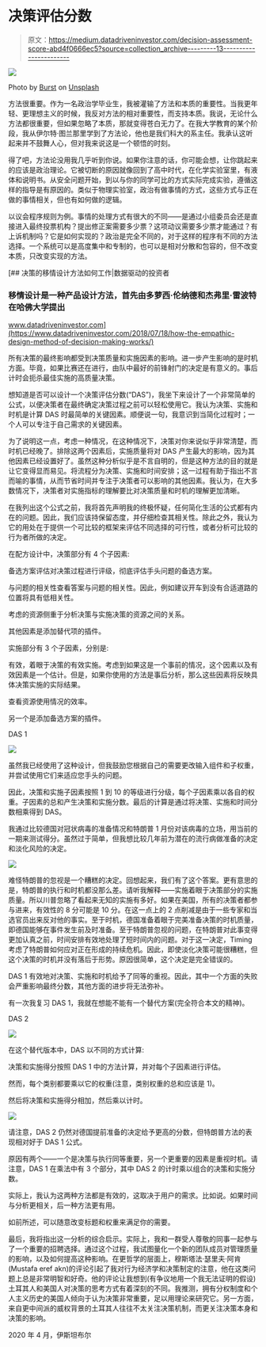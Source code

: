 # 决策评估分数

> 原文：<https://medium.datadriveninvestor.com/decision-assessment-score-abd4f0666ec5?source=collection_archive---------13----------------------->

![](img/8b3b93c27717fef198ef01df16025300.png)

Photo by [Burst](https://unsplash.com/@burst?utm_source=medium&utm_medium=referral) on [Unsplash](https://unsplash.com?utm_source=medium&utm_medium=referral)

方法很重要。作为一名政治学毕业生，我被灌输了方法和本质的重要性。当我更年轻、更理想主义的时候，我反对方法的相对重要性，而支持本质。我说，无论什么方法都很重要，但如果忽略了本质，那就变得苍白无力了。在我大学教育的某个阶段，我从伊尔特·图兰那里学到了方法论，他也是我们科大的系主任。我承认这听起来并不鼓舞人心，但对我来说这是一个顿悟的时刻。

得了吧，方法论没用我几乎听到你说。如果你注意的话，你可能会想，让你跳起来的应该是政治理论。它被切断的原因就像回到了高中时代，在化学实验室里，有液体和说明书。从安全问题开始，到以与你的同学可比的方式实际完成实验，遵循这样的指导是有原因的。类似于物理实验室，政治有做事情的方式，这些方式与正在做的事情相关，但也有如何做的逻辑。

以议会程序规则为例。事情的处理方式有很大的不同——是通过小组委员会还是直接进入最终投票机构？提出修正案需要多少票？这项动议需要多少票才能通过？有上诉机制吗？它是如何实现的？政治是完全不同的，对于这样的程序有不同的方法选择。一个系统可以是高度集中和专制的，也可以是相对分散和包容的，但不改变本质，只改变实现的方法。

[](https://www.datadriveninvestor.com/2018/07/18/how-the-empathic-design-method-of-decision-making-works/) [## 决策的移情设计方法如何工作|数据驱动的投资者

### 移情设计是一种产品设计方法，首先由多萝西·伦纳德和杰弗里·雷波特在哈佛大学提出

www.datadriveninvestor.com](https://www.datadriveninvestor.com/2018/07/18/how-the-empathic-design-method-of-decision-making-works/) 

所有决策的最终影响都受到决策质量和实施因素的影响。进一步产生影响的是时机方面。毕竟，如果比赛还在进行，由队中最好的前锋射门的决定是有意义的。事后计时会扼杀最佳实施的高质量决策。

想知道是否可以设计一个决策评估分数(“DAS”)，我坐下来设计了一个非常简单的公式，以便决策者在最终确定决策过程之前可以轻松使用它。我认为决策、实施和时机是计算 DAS 时最简单的关键因素。顺便说一句，我意识到当简化过程时；一个人可以专注于自己需求的关键因素。

为了说明这一点，考虑一种情况，在这种情况下，决策对你来说似乎非常清楚，而时机已经晚了。排除这两个因素后，实施质量将对 DAS 产生最大的影响，因为其他因素已经设置好了。虽然这种分析似乎是不言自明的，但是这种方法的目的就是让它变得显而易见。将流程分为决策、实施和时间安排；这一过程有助于指出不言而喻的事情，从而节省时间并专注于决策者可以影响的其他因素。我认为，在大多数情况下，决策者对实施指标的理解要比对决策质量和时机的理解更加清晰。

在我列出这个公式之前，我将首先声明我的终极怀疑，任何简化生活的公式都有内在的问题。因此，我们应该持保留态度，并仔细检查其相关性。除此之外，我认为它的用处在于提供一个可比较的框架来评估不同选择的可行性，或者分析可比较的行为者所做的决定。

在配方设计中，决策部分有 4 个子因素:

备选方案评估对决策过程进行评级，彻底评估手头问题的备选方案。

与问题的相关性查看答案与问题的相关性。因此，例如建议开车到没有合适道路的位置将具有低相关性。

考虑的资源侧重于分析决策与实施决策的资源之间的关系。

其他因素是添加替代项的插件。

实施部分有 3 个子因素，分别是:

有效，着眼于决策的有效实施。考虑到如果这是一个事前的情况，这个因素以及有效因素是一个估计。但是，如果你使用的方法是事后分析，那么这些因素将反映具体决策实施的实际结果。

查看资源使用情况的效率。

另一个是添加备选方案的插件。

DAS 1

![](img/33cdb39e4f9a4eaa75c263db4d8ba6d4.png)

虽然我已经使用了这种设计，但我鼓励您根据自己的需要更改输入组件和子权重，并尝试使用它们来适应您手头的问题。

因此，决策和实施子因素按照 1 到 10 的等级进行分级，每个子因素乘以各自的权重。子因素的总和产生决策和实施分数。最后的计算是通过将决策、实施和时间分数相乘得到 DAS。

我通过比较德国对冠状病毒的准备情况和特朗普 1 月份对该病毒的立场，用当前的一期来测试得分。虽然过于简单，但我想比较几年前为潜在的流行病做准备的决定和淡化风险的决定。

![](img/a2223615b3120bab9ddd3abbff18187f.png)

难怪特朗普的忽视是一个糟糕的决定。回想起来，我们有了这个答案。更有意思的是，特朗普的执行和时机都没那么差。请听我解释——实施着眼于决策部分的实施质量。所以川普忽略了看起来无知的实施有多好。如果在美国，所有的决策者都参与进来，有效性的 8 分可能是 10 分。在这一点上的 2 点削减是由于一些专家和当选官员出来反对他的事实。至于时机，德国准备着眼于完美准备决策的时机质量，即德国能够在事件发生前及时准备。至于特朗普忽视的问题，在特朗普对此事变得更加认真之前，时间安排有效地处理了短时间内的问题。对于这一决定，Timing 考虑了特朗普如何应对正在形成的持续危机。因此，即使淡化决策可能很糟糕，但这个决策的时机并没有落后于形势。原因很简单，这个决定是完全错误的。

DAS 1 有效地对决策、实施和时机给予了同等的重视。因此，其中一个方面的失败会严重影响最终分数，其他方面的进步将无法弥补。

有一次我复习 DAS 1，我就在想能不能有一个替代方案(完全符合本文的精神)。

DAS 2

![](img/9a86cae98448c0adf0c3137881eb817e.png)

在这个替代版本中，DAS 以不同的方式计算:

决策和实施得分按照 DAS 1 中的方法计算，并对每个子因素进行评估。

然而，每个类别都要乘以它的权重(注意，类别权重的总和应该是 1)。

然后将决策和实施得分相加，然后乘以计时。

![](img/0c971209a39e3fcedd634f458aec9229.png)

请注意，DAS 2 仍然对德国提前准备的决定给予更高的分数，但特朗普方法的表现相对好于 DAS 1 公式。

原因有两个——一个是决策与执行同等重要，另一个更重要的因素是重视时机。请注意，DAS 1 在乘法中有 3 个部分，其中 DAS 2 的计时乘以组合的决策和实施分数。

实际上，我认为这两种方法都是有效的，这取决于用户的需求。比如说。如果时间与分析更相关，后一种方法更有用。

如前所述，可以随意改变标题和权重来满足你的需要。

最后，我将指出这一分析的综合启示。实际上，我和一群受人尊敬的同事一起参与了一个重要的招聘选择。通过这个过程，我试图量化一个新的团队成员对管理质量的影响，以及如何提高这种影响。在更哲学的层面上，穆斯塔法·瑟里夫·阿肯(Mustafa eref akn)的评论引起了我对行为经济学和决策制定的注意，他在这类问题上总是非常明智和好奇。他的评论让我想到(有争议地用一个我无法证明的假设)土耳其人和美国人对决策的思考方式有着深刻的不同。我推测，拥有分权制度和个人主义历史的美国人倾向于认为决策非常重要，足以用理论来研究它。另一方面，来自更中间派的威权背景的土耳其人往往不太关注决策机制，而更关注决策本身和决策的影响。

2020 年 4 月，伊斯坦布尔